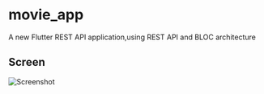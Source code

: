 # movie_app

A new Flutter REST API application,using REST API and BLOC architecture

## Screen

![Screenshot](https://s19.picofile.com/file/8434893542/screen.jpg)

